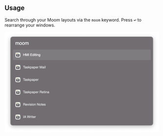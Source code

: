 ## Usage

Search through your Moom layouts via the `moom` keyword. Press <kbd>↩</kbd> to rearrange your windows.

![Listing Moom layouts](images/moom.png)
